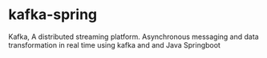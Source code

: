 # kafka-spring

Kafka, A distributed streaming platform. Asynchronous messaging and data transformation in real time using kafka and and Java Springboot

